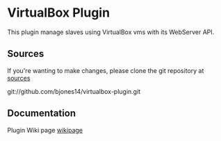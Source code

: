 VirtualBox Plugin
=================

This plugin manage slaves using VirtualBox vms with its WebServer API.

Sources
-------

If you're wanting to make changes, please clone the git repository at [sources]

git://github.com/bjones14/virtualbox-plugin.git

Documentation
-------------

Plugin Wiki page [wikipage]


[ButlerImage]: http://jenkins-ci.org/sites/default/files/jenkins_logo.png
[website]: http://jenkins-ci.org
[wikipage]: https://wiki.jenkins-ci.org/display/JENKINS/VirtualBox+Plugin
[sources]: https://github.com/bjones14/virtualbox-plugin

